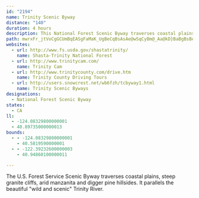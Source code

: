 ```yaml
---
id: "2194"
name: Trinity Scenic Byway
distance: "140"
duration: 4 hours
description: This National Forest Scenic Byway traverses coastal plains, steep granite cliffs, arid manzanita and digger pine hillsides.  It parallels the beautiful "wild and scenic" Trinity River.
path: mwrxFr_jtVoCgGCUmBqEASgFaMaK_UgBeCqBsAsAe@wSqCyBm@_Aa@kD}BaBgBsBeDy@mBc@_Bo@wCOiAQcCGyBn@gq@RwE~AeNTsDByEe@iNJsF\sD~@mE`EoMzA_GbBoJn@eFNuBHuF_@yS?uITmEj@uDzAsGz@}Bx@{A|AuBp[a_@hCmD~B{DvAsCrl@ctAdHuOdCeH|AuHlAcLvFql@^wDNeEGgE{Bgn@Mq@y@cWL}FjByMpCqOnAsCjGaHdAiBh@oAXeAZkCFgAM{GYuHa@}V}@oc@_@{EUgBqHi[Y{AiA_Lw@uDwAoCgEqFw@mAkBeEm@{Cg@gFw@sF_AmCmAmBm@m@oUcScCwCsDaFy@sAeA}BgAwEk@yN[uBa@}AmCiGq@qBqG_c@c@{Ae@_A}@mAk@i@wCuAmE]sB_@cGmCqB[sBJeGnBsAVs@@y@A}AYyG}C}Bc@yBNgI~Bs@D}@EkCg@gBeA}EuFyBsA_KsEeDeC_K{KoBkByBuAwAe@cBYaAImCJcCj@iDfBmDpDuErD_Bn@_AVqA?kC_@s@[_Aw@_AwAm@yAk@}BOcBIaCB_Af@{Cv@kBhBgC|AqAhBu@nBe@hB}@lBgBx@mBr@mDJy@?wBK{Bc@yBcAaCcAsAuBsA{@YaCEsBNqIvBcGjA}BQmO_CoE{@oAEi@DsA^kEnBeBd@cCFoBUsc@mFiA]_Ag@y@_Ao@aAm@sAk@wCOiACwBNqBb@uBhAuDnDmJ\mC@}Ba@mEkEqNUyDFqBx@{Et@eBdGiG`BsCbA_D^_DJeVRkCh@{ChAyC^w@tAgBn[_WrF_G|C{DlDqGbBgCxAkBtAu@|EmB`EkBpImGnAgAx@aAh@kAd@}Ah@{BRsB]_f@\gd@PmC`@eBjAsCdBkBpEoCbB_Br@_Ah@gAhDqIn@oB^_Cl@{JTyAh@wAxAsBh@_@~Ag@bBG~Dr@v@DfAKdAa@tAoAbTyTx@yAbAyCTkAL_Bd@kIbBgHxByGx@_A~Ay@d@KvAGnE`@vAAxBw@lFiDd@Q`B?xBr@xAlAb@|@f@zAv@lFx@`CbBfB~CvBfAX~@DjAKtA[tAqAj@sA\yAF{AQ_DaD{NUkDHiFxAoKTyBL_CCgBu@eOIsCDmDXoCb@iBdA{CnAkB`FaFr@aAnA{Cb@kCDyCOkBm@iBq@iAc@a@i@e@s@UyBWkBV}At@yOtJy@bA}ChGeAdA}Al@eBV}AIoAc@cGkDqAwAo@iBoBeIm@gAiEsEs@_BOs@MsBL{I?mAO_Ay@wCo@{AmFuK_C_DkJoKm@e@_Aa@eAKw@@mHrBeA~@c@j@_@lAo@rE}AvUuAvQEvCFjAXnBt@rBpCxFd@vAXbBDdAAdASjBOl@y@lB}@lAu@d@cA^_AD_AEy@YcBsAcBmC]eAQgCOg|@YiGm@gHKyB?{BHkDPmB\sB~@eDb@mAt@yAlCsC~DmChQ{JnAa@vBQlBJnQ`DzKfBbBBdAQlBs@r@e@rBmBlEgF|E_ExAaB~GgOv@kAlBgBhB_AnBg@|AKrJAlBWhBy@rA_An@q@nAsBtEiLhBsDdQ{S^o@x@sBZkBPmDImB]eCmAyCeBuB_B}@cA[cBIy@BcDf@_BB}AOcDaAcAe@uAoAy@uB_@uBc@kFgBqKKyDW{BgCeHi@iFYyAYu@}@gAmH_EoAgB_@mB?aCJm@f@yAhCgF^_BHeACkA_@sEEeBdA_Or@kExFcTf@gEEkBSmBc@aBeBwDSgAsAiNWaBy@mBqDoC_AmAw@_DiC{I_@cC?}@TkBzDeJxBqKTm@hAaBlBkBd@aBHsBw@_EWy@i@y@o@q@gCs@e@a@m@}@e@iBAy@ZsDCqAuAaGcAsFi@iFIiDHuBT_Ch@_CnB}EReAHsBOeBcAkDU{Ak@kGk@oCYy@[e@uAs@uJaBsAe@oB}AcCgDqAsAoBaAiCq@oAs@iBgBs@_BkA_Ek@gA{AqBeBmAkGgDYYcAqAoAuCs@y@eAk@qD_AiAu@o@}Ay@mEy@{B}@_AqCyA{@_Aq@gBcA}DYu@yBmCc@y@K_@QsAKkDIk@U{@_AwAcAi@oBk@uC]wBBuFr@{@?sAe@eA_AmFiM]mAOwA?mAx@uG?kAImA_BsFcBgJkCuGg@eBQgCGgDOyAo@}AaHwKu@eCaAgEo@_AgAq@aFm@wFeAaESeBu@wEyE{BgCaDsHcCqCiAoB}A{K_A{Hc@_F?kBh@mG?yDe@gCaD_GY}@QeASaFK}@iBsE]{AEq@LsBTgAZk@dIiM~CmFh@mB\}EZcBd@cArBgCh@oAX_CCcAu@oEEaD\gJZsCh@cB~DaHr@aBx@gCZ_BfHmd@l@kCRm@dAaB|B_ClCqB~FoDjDk@lFx@dDRzFdApFd@xA@tDs@`GkBfBo@bCsA`K_IfYiRhRuM|BgA`AWrBExQp@vCMbD}@hAo@bBwA|VeZnA_A~@e@r@WpYoEtQ_C|BQnGv@`DYrTaK~P}KnAkAp@_Ad@mBNcBCuBSaB[eAeBaDw@eAm@sAWiAG_AHyQLyChAmHxAsHp@{BXk@|BqC^}@\_BXwDJ[~@yAPk@RsBEgAi@eB_@k@eDaCgQoKeB}@cDaCs@_A_@_AiBaIYmBYgEBsAJeBh@gEbCyHzGwPfCmHPw@z@mGRaBBuASsJc@yByC_Hu@{@WaCQc@_@[iCc@s@g@_@gACq@Da@\_AhCsEtBaDjAwA~@_@nAY~@EjGRxAa@fAw@lMqOt@_Bf@sBj@sJ^{Bt@mBtEsIh@mCJyB?qAe@uCsB_Fm@yBIeBBaAJeAVgA^}@z@mAfCaBx@_AbB{DdN{SrBaCjJmHhBsArCcAx@m@dA_Bt@sCp@cAvBeC`@eAN_Ax@mH^{Ab@wDT{@RmDhAyC`A{DzFaYlBgGd@aAZe@`ByAzGgDdDwBhAiBpJsQTm@b@aCr@gBn@cAhFmF`FoDvFaDb@_@j@w@Xw@ZsAAuDUmD]wAiAiBG_ESqAs@}BgGmM_AaCOq@OmBDeBPgBf@sAx@mAtNmNxCaEvE_K|BsDtAaBtKyIn@_Al@{Az@kFTaAf@aAh@o@d@a@nAm@x@QnCH~AQf@W`EsCh@k@j@}AJkBu@eJBgBh@gBh@y@z@]~AMfD^vADxAg@t@KrBAbAN~@\lKtG`APrFZbB^`HjCd@Zj@v@pB`D^^x@^x@JxAEbC_Ar@MnAF`@Jv@p@n@z@r@dBn@~@nAl@`ADxh@mKnAaAr@}An@}EXu@h@s@dA_@lBSfFObF_@|EsA~AqAlFmG`DyCxGuFfBeCbAkAd@YxAYdBKdF}A~AX`Af@dBrA~@d@z@Dp@IfIgDhByB`@aAbBgG`AgBz@cAvFyDhBcCRe@~@sFr@yAz@{@`DyBn@kAjAqEx@wB|EsLvA_B~@m@|@SxADxBZbAM~@q@r@kA~AmFr@u@h@Yn@E~@RbAGrBq@x@m@^g@rCeH~@s@~BWx@a@zF{FrAeEf@uC\_AlBwCbBsAhEsAhAk@lA_AjBaCn@aBF}@OcEJkBrAsEn@{CFiAGwERgL_@sEi@_Dq@sCKgBEkAh@aIE{BQeAA}@y@iJ}AoKEqDH{@X_BlIqRhA_ClBeFtBuIfAgD|DgIbByC~CyDlCoCj@}@\_ATmB?aBOeBe@eByCiEqEgFiBiByCiA{FyAy@c@uAmA}@uAo@sAcEyOm@kAoAgBmAmAqA_AkD_B}EyCcH{H_BgCmBiEw@cD{@uFOsBUmK}@sIsCwNcAoJk@sCsAsDcDgHy@aCm@_DQyC?gBPeCh@sChDuN|@kBjIiOxAgEhB_H|CwEt@qBbB_I|B}Gh@wBlDqUJ{AE}@OmBU_Aw@yAcJuL]_AO{A?kAR_BxAcJPq@~FmLtDwL^yBBsAU}Ao@uAcCwDUgAMmATiMXsBx@}B|AaCrCsDbHgKrAuA|BwAdCgAtDm@jADxATlC~@tKxH|@LdBGbBcAp@aA\y@NaANeCIeAS_AsCoHiAqDi@sDe@oEeAmNUuE@_DXoClAgHZ}@|@sAdPaNrA_AtAm@x@YrB_@fDKxCHpHrAxAD~@KdAYtAy@dAkAhA{CToAB{ACyBOsAm@_CgOmd@cAuDo@eEkAyKa@oE?gBb@_EDkBGmAUmAu@kD{@aDwAmCcDyF_@mAY{BBsBT_BZwAb@{@x@mAbA}@bAg@hBYxA?x@Lx@^hAx@nA`BZhAfBjJ~@hBfAhAhBbA~@R~@?x@MnAq@r@m@h@y@h@sArBkHb@_An@iA~CcEh@g@v@_@`AUdL}@~@S`Ag@t@w@hA_CZuDH_EBaFS}AyBwJgEcPSoAAi@@qBNyAfCsIh@oAx@yAhA_BnAeAdMiIbAkA~@aBfEyId@mC?gBk@sECsEN}Ah@iDr@mCtAyBbBy@dAQfEFtDh@z@^tItFxD|@lDf@x@?tAS|AcAj@{@v@_BfHiPxCaJnFiTlHuNj@sBx@sEh@aAd@s@hA}@jAq@`AUbF_CbAk@nByAxD_EjCiEx@aDZkD_@}Z?oBHeB^gCvKgi@b@}Bb@aDOiKCyF\gKMsGHwUPgDPeArEkQfAsBnGyGb@q@nAgCb@gBd@eDDmDIqAUoBeAkDmA{BaJ{LwJsNsBwDo@uBc@{B]gC?aFGkCsBoUs@{FEeA?aCX{B^}ArBaFjKqTlKcT^eAtHqYXcB?iHMaD_@mC_@yAsAmDq@iA{CuBeB_C}BmFyCiNg@uDYwDUsA[gAs@sAi@m@}NsNq@_AmGaOe@{AiAsGIsAI{HIeA}@eDaA{BiB_Cs@kAgE{Jq@sB{DcH_CgFuK_Mo@eAi@uAU_Bq@iJB_C^sGDuCU_Dm@eCeAmB{@_AiJuF_CyBoB}C}@uBsDsLo@oC_@_DOsDi@kCmAaB_CaAqE^oCW_Aa@cAi@sAiAwFwFeAcB}AiF}AkNEyAH}A\uBj@{FJeCK{Ee@eBg@gAmC_DuAe@}@J_DfC[DqDQcCh@}AK{F_Ec@w@Yy@ImA@s@Ps@zMuSTg@Ns@He@Cy@O_A_@{@wL_JgDaDc@eAYkAKuBNqBh@uBvDcFd@{@rB{E~@wArCyBhAmBb@mBNgENqAXaBnB{HJeA?qBy@iGEgBLeDnAaRJcDBkGOgGBeCJaBb@{DxBaKx@mB^k@r@m@vJ_FlByAxCiGlD}En@sABaAc@kA{@[q@?e@X}D`FoB`@}CIwDw@sBEo@K}@e@uAuAoAsB}EiQ}@_CeAmFO_BG{CRaMLeCVyBh@uBdIgOr@uAdAwCdAsF|A}MXmEx@gGZmEb@sBl@mBt@_BlDmEz@yA|@kCbBgHrBaGr@_Bd@m@r@m@rE}A|EoAj`@cEl@OnAq@~@{@lFgIjHsF~A_@h@@rA\~@l@`IfIfDrCnAf@t@NpCRdAIxAu@bC_CvEoFhTmUbBaCbFgLrBgDr@w@nG{DfCs@pC_@`BJ|MfBbFrBhAJxAKhAe@~@s@vCyDxBoFrAsFh@qDNoGIsCo@aEuLyd@sF}RaCkL_AgG}TgeB_@gByAyCe@q@cDmCc@m@_@qAi@sDYaA_BsDCyALs@h@}AjAuB^sAHyA[mCm@yAsDuEcCeEmE{DiAsAoC}D}CuCy@gA_AyB}@qFiF{Li@gCC_CN_B\o@TOh@Sb@Ad@JNLhBhCb@\hA^dALl@Xn@v@fBlDp@t@h@^x@HbASt@u@R[Ty@DeAKqAiA{DwDoLmAoFYiCQ{EDuDXqD`Gy`@HgBGaBQqA]aBsHoSy@iAwDsB{@oAc@sAyAsHy@mBuAkAgAYwDYi@Q{@m@kBmCoGoKY_AIw@BmAJy@^qAl@y@rAs@tFGfAe@n@m@n@yA|AoFTk@xBmCr@e@lDqA|IuB~B}@lBgAfB_BhBkCrF{Il@cB^_BPcBVaK\gCfB}KL_B?mCg@{Fe@kBy@sBiCyEo@kBo@uDEmB@_B`E_d@~@iF~@eDr@_B~AqBj[qIt@k@rB_D~OyYfByEtAaGbAwCzA{BfAs@tbAy_@dDcAfCg@vBWnBGlC?nE^fTdC`Fx@bGf@vFv@bFhBlEvClG`HlCnA~@V`IKvBv@rGrFtIzJxCnCrBjAxAXtAD|@MnAk@hAw@bCgAfCWxB^|AhArDnFbBlAnExAfCvApAfB`AzBn@~CxDvZZpAr@fB|@jAh@d@nBr@x@Ffk@?|FXdH~@rDJrBWnAg@nLmGzBm@|AOlBPxAr@nGdBlCd@pC?xl@gClCs@`ByAnAiCn@iDDeBEuAiAkPgAiHqAiFgGsNcAeDeAuFwA{T_BaI_AiC{GmNoAgDiAmEg@sCOyAA{EN}BRsAd@aBn@kBpJaO|B{Dx@oBx@wCd@sB\sC^iF~@oTNyBtAgLPsBCwAqAqKgAkCgBmCoByAsAs@mLaEcGwAiEEeBVwCdAgFbDyAv@u@PsBDs@QyAs@o@k@o@_Ao@yAqVc|@oA{Bs@s@u@k@gGuCgA}@{@gAy@wAgEoNOsAKaBJmD~AcW\sDz@mCb@w@lB_CbE}Db@q@p@_BZoALqAH_D_@{CYcA{@gBmHiLqBmDu@{CIqCx@wMOqCcAkD}DaH[yAMyCRgCdAoClBsDh@cBb@cCJkB@cJRyOOoC_@yCi@qBsA_E}FkOk@sCKgDBsAn@eHL_CC_BKsBgC}TMiFLmFRgChB_OXu@j@wA`AmAdIyGj@s@d@eA^gBHyBImAcC}TH{CTwAp@aBnBeCxBwBx@oAlG{OvAsCxEyGzZy^t@mAhAaDb@_FI_CmGkg@aGcd@OeHNw^NuFb@kCx@oCn@gAbBqB|BsAzNmDbDeAdAk@l@m@dAoC|@qI~AwQ?uDk@aLCiBNaB^{Bd@wAn@aApAqAhC{AvAmAdAsAj@wA^aBzBkMdDeQL_BgAcQ?wANyCbBcJfC{On@aDTq@tAaCzAkAxAk@~AG|FdA|@DxAE~Bs@zGgF~B}@r@BzJxC~C@|F_@fC[dA]`E_CvFoDbEeDvIsF|FmEx@gAr@sATw@ZmAPyADyFIqP]yCk@qBcBsCiA}AiBwB_As@uFsCWYe@}@gAiDe@_ASQu@[_@@g@VkAxAy@Ry@Ki@g@iAqCc@m@_Am@}AIc@SeA{Be@_@}@KsAXk@?SM[k@MyABa@H]`@o@|A}ANyAEg@i@gA}EkE]g@U}AHiEEsDOs@Se@[]u@Uw@@g@Pw@~@mBxC]Lk@D_@Em@s@KaA^sDAw@c@kBCo@r@sCGmDLe@Z_@fA]r@m@V{@B_AUcAoAiA]o@_AuDcAy@oBgEe@YcA@s@h@_A`CYL_@B_@Qq@mBq@y@IWEg@^kB?sAa@eA}Ao@Q]Ce@PeAnBoCXw@EsBDmCJ{@l@}AHo@]eGe@eAy@[o@Jo@ZsB~BcBl@iABiC}@s@?q@JkDjBiARm@Kg@w@Ie@BiAVcAvAuAT_ACq@Ea@[m@}C_D_@_AI{AMc@qAsAS_@I[BkAt@mDKeA[g@q@]u@Do@`@c@Ji@OYe@Kq@NgDIqAo@aAgBwAkAMc@BYRUXcAxEs@`AUJUEc@c@e@}@_@]SMo@E_@Ly@xAe@d@kCMu@L_@Z}@V[?YG]e@_@_C{@q@w@Aq@f@e@~@]V_@FYGWKg@aAm@e@oBQsAuBuCoCs@a@}@Ei@XOXi@~CSfBAdB^jBDxA[h@SJ[Bc@W_@_B_@uCC_EH_EOgAi@_A_AK}Ad@[BYISOKe@NeAtAmAhA}Bl@iCJy@EmBi@eDy@sLe@cD@y@n@qDHyBBuFNqAr@mCDg@C}@i@{AkAkB]y@uAoBmA}D_CoF_AsCgDgGo@yByAeD_@{A_@kE]gLDiAb@kBHw@CuBU{AcBqDi@uCs@_SE{ChAaIh@yBl@gBJmDXqCrB{Dh@eC^gAhB_At@m@l@eATuAPsD?eBMcBSmAoCuI]gD?_Bl@{Rh@uEjDoN|@yBnAyAjDyB`B{@pAkBp@sBrBeIRgBh@wMb@eC`AeC`GqIpA_C~CsHj@yBl@gDxAsKx@_EbAcDnAeCfMuQfAsAdByAlEkBtX{BxBY~CaA`CqApAmAfBgCf@kAj@kCRaC?mDmAuLIyB?mCRkC|H}p@BmCa@}Dm@aCsL}Qo@yAu@aCYyAO_BIcC?aJc@unABgATyBr@_DtBmEn@_AhIiJfHaKvG{HdTcX`G{H|AeBxAgAf[}T~AqB|@aBp\edAfAeCfR{l@zAmDvAuF|B_HrCuJd@aE^oNR_CbAeFn@gBtMaUx@oBzOgWpGkNfEgKxDuIfAgBnCyCrBwAbBm@bG}AfCuAt^_d@`BeCp@cBd@eBb@qCnCyYdAoN|@uI^qCp@yCj@mBnBqEpH_M~LoRxEsIbB_CjG}JdGwHrN_MxBoD|A}Cx@wCx@aGNmCDsCcB_j@?iFHeEd@sF|@cFlAeF`@yCTmCFaB?{RNgD^kC`@gBrAsDfAgBxDkExAsBr@yA`AyChMet@h@wDXoDdAaXf@iEj@_CrDoKb@aBb@eDTyD?aCMcCQoAaDuO_AsFiBiMsCiUiAiI}@_IgAqVmByi@o@}Ms@{U@gKRmDx@uICmBk@mF}@qEoAaIq@{CaAkG
websites:
  - url: http://www.fs.usda.gov/shastatrinity/
    name: Shasta-Trinity National Forest
  - url: http://www.trinitycam.com/
    name: Trinity Cam
  - url: http://www.trinitycounty.com/drive.htm
    name: Trinity County Driving Tours
  - url: http://users.snowcrest.net/wb6fzh/tcbyway1.html
    name: Trinity Scenic Byways
designations:
  - National Forest Scenic Byway
states:
  - CA
ll:
  - -124.08329800000001
  - 40.89735000000013
bounds:
  - - -124.08329800000001
    - 40.5819590000001
  - - -122.39232600000003
    - 40.94860100000011

---
```


The U.S. Forest Service Scenic Byway traverses coastal plains, steep granite cliffs, arid manzanita and digger pine hillsides.  It parallels the beautiful "wild and scenic" Trinity River.

